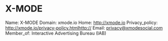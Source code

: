 
# X-MODE

Name: X-MODE
Domain: xmode.io
Home: http://xmode.io
Privacy_policy: http://xmode.io/privacy-policy.htmlhttp://
Email: privacy@xmodesocial.com
Member_of: Interactive Advertising Bureau (IAB)
